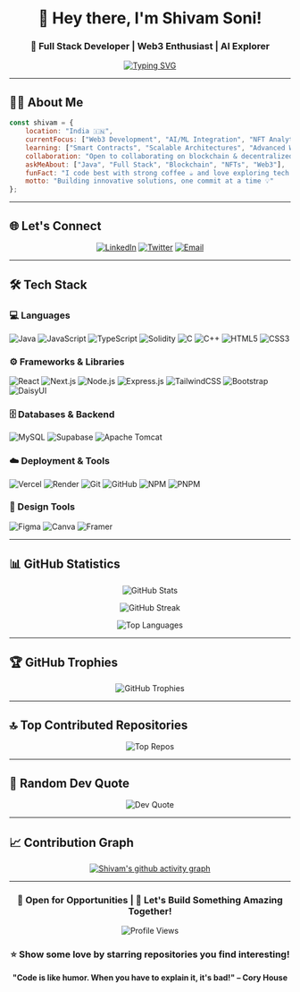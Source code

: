 <div align="center">
  
# 👋 Hey there, I'm Shivam Soni!

### 🚀 Full Stack Developer | Web3 Enthusiast | AI Explorer

[![Typing SVG](https://readme-typing-svg.demolab.com?font=Fira+Code&pause=1000&color=2E9EF7&center=true&vCenter=true&width=435&lines=Building+the+decentralized+future;AI-powered+Web3+applications;Passionate+about+blockchain+%26+NFTs)](https://git.io/typing-svg)

</div>

---

## 🧑‍💻 About Me

```javascript
const shivam = {
    location: "India 🇮🇳",
    currentFocus: ["Web3 Development", "AI/ML Integration", "NFT Analytics"],
    learning: ["Smart Contracts", "Scalable Architectures", "Advanced Web3 Protocols"],
    collaboration: "Open to collaborating on blockchain & decentralized applications",
    askMeAbout: ["Java", "Full Stack", "Blockchain", "NFTs", "Web3"],
    funFact: "I code best with strong coffee ☕ and love exploring tech trends daily!",
    motto: "Building innovative solutions, one commit at a time 💡"
};
```

---

## 🌐 Let's Connect

<div align="center">
  
[![LinkedIn](https://img.shields.io/badge/LinkedIn-0077B5?style=for-the-badge&logo=linkedin&logoColor=white)](https://linkedin.com/in/shivamsoni28)
[![Twitter](https://img.shields.io/badge/X-000000?style=for-the-badge&logo=x&logoColor=white)](https://x.com/shivam_soni18)
[![Email](https://img.shields.io/badge/Email-D14836?style=for-the-badge&logo=gmail&logoColor=white)](mailto:ss28022802@gmail.com)

</div>

---

## 🛠️ Tech Stack

### 💻 Languages
![Java](https://img.shields.io/badge/Java-ED8B00?style=for-the-badge&logo=openjdk&logoColor=white)
![JavaScript](https://img.shields.io/badge/JavaScript-F7DF1E?style=for-the-badge&logo=javascript&logoColor=black)
![TypeScript](https://img.shields.io/badge/TypeScript-007ACC?style=for-the-badge&logo=typescript&logoColor=white)
![Solidity](https://img.shields.io/badge/Solidity-363636?style=for-the-badge&logo=solidity&logoColor=white)
![C](https://img.shields.io/badge/C-00599C?style=for-the-badge&logo=c&logoColor=white)
![C++](https://img.shields.io/badge/C++-00599C?style=for-the-badge&logo=c%2B%2B&logoColor=white)
![HTML5](https://img.shields.io/badge/HTML5-E34F26?style=for-the-badge&logo=html5&logoColor=white)
![CSS3](https://img.shields.io/badge/CSS3-1572B6?style=for-the-badge&logo=css3&logoColor=white)

### ⚙️ Frameworks & Libraries
![React](https://img.shields.io/badge/React-20232A?style=for-the-badge&logo=react&logoColor=61DAFB)
![Next.js](https://img.shields.io/badge/Next.js-000000?style=for-the-badge&logo=next.js&logoColor=white)
![Node.js](https://img.shields.io/badge/Node.js-6DA55F?style=for-the-badge&logo=node.js&logoColor=white)
![Express.js](https://img.shields.io/badge/Express.js-404D59?style=for-the-badge&logo=express&logoColor=white)
![TailwindCSS](https://img.shields.io/badge/Tailwind_CSS-38B2AC?style=for-the-badge&logo=tailwind-css&logoColor=white)
![Bootstrap](https://img.shields.io/badge/Bootstrap-8511FA?style=for-the-badge&logo=bootstrap&logoColor=white)
![DaisyUI](https://img.shields.io/badge/DaisyUI-5A0EF8?style=for-the-badge&logo=daisyui&logoColor=white)

### 🗄️ Databases & Backend
![MySQL](https://img.shields.io/badge/MySQL-4479A1?style=for-the-badge&logo=mysql&logoColor=white)
![Supabase](https://img.shields.io/badge/Supabase-3ECF8E?style=for-the-badge&logo=supabase&logoColor=white)
![Apache Tomcat](https://img.shields.io/badge/Apache_Tomcat-F8DC75?style=for-the-badge&logo=apache-tomcat&logoColor=black)

### ☁️ Deployment & Tools
![Vercel](https://img.shields.io/badge/Vercel-000000?style=for-the-badge&logo=vercel&logoColor=white)
![Render](https://img.shields.io/badge/Render-46E3B7?style=for-the-badge&logo=render&logoColor=white)
![Git](https://img.shields.io/badge/Git-F05033?style=for-the-badge&logo=git&logoColor=white)
![GitHub](https://img.shields.io/badge/GitHub-121011?style=for-the-badge&logo=github&logoColor=white)
![NPM](https://img.shields.io/badge/NPM-CB3837?style=for-the-badge&logo=npm&logoColor=white)
![PNPM](https://img.shields.io/badge/PNPM-4A4A4A?style=for-the-badge&logo=pnpm&logoColor=f69220)

### 🎨 Design Tools
![Figma](https://img.shields.io/badge/Figma-F24E1E?style=for-the-badge&logo=figma&logoColor=white)
![Canva](https://img.shields.io/badge/Canva-00C4CC?style=for-the-badge&logo=canva&logoColor=white)
![Framer](https://img.shields.io/badge/Framer-0055FF?style=for-the-badge&logo=framer&logoColor=white)

---

## 📊 GitHub Statistics

<div align="center">
  
![GitHub Stats](https://github-readme-stats.vercel.app/api?username=ShivamSoni20&theme=tokyonight&hide_border=true&include_all_commits=true&count_private=true)

![GitHub Streak](https://nirzak-streak-stats.vercel.app/?user=ShivamSoni20&theme=tokyonight&hide_border=true)

![Top Languages](https://github-readme-stats.vercel.app/api/top-langs/?username=ShivamSoni20&theme=tokyonight&hide_border=true&include_all_commits=true&count_private=true&layout=compact)

</div>

---

## 🏆 GitHub Trophies

<div align="center">
  
![GitHub Trophies](https://github-profile-trophy.vercel.app/?username=ShivamSoni20&theme=tokyonight&no-frame=true&no-bg=false&margin-w=4)

</div>

---

## 🔝 Top Contributed Repositories

<div align="center">

![Top Repos](https://github-contributor-stats.vercel.app/api?username=ShivamSoni20&limit=5&theme=tokyonight&combine_all_yearly_contributions=true)

</div>

---

## 💭 Random Dev Quote

<div align="center">

![Dev Quote](https://quotes-github-readme.vercel.app/api?type=horizontal&theme=tokyonight)

</div>

---

## 📈 Contribution Graph

<div align="center">

[![Shivam's github activity graph](https://github-readme-activity-graph.vercel.app/graph?username=ShivamSoni20&theme=tokyo-night&hide_border=true)](https://github.com/ashutosh00710/github-readme-activity-graph)

</div>

---

<div align="center">

### 💼 Open for Opportunities | 🤝 Let's Build Something Amazing Together!

![Profile Views](https://komarev.com/ghpvc/?username=ShivamSoni20&color=blueviolet&style=for-the-badge)

### ⭐ Show some love by starring repositories you find interesting!

**"Code is like humor. When you have to explain it, it's bad!" – Cory House**

</div>
